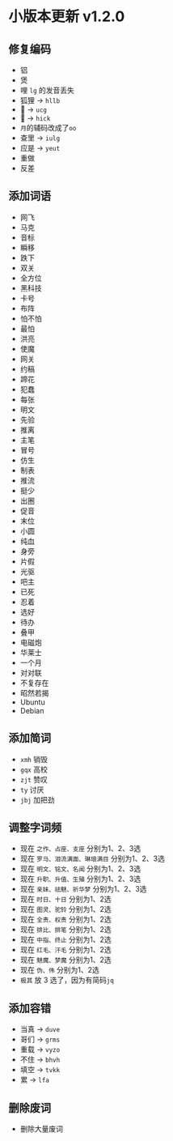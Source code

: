# 小版本更新 v1.2.0

## 修复编码
- 铝
- 煲
- 哩 `lg` 的发音丢失
- 狐狸 -> `hllb`
- 𢦑 -> `ucg`
- 𦽅 -> `hick`
- `月`的辅码改成了`oo`
- 查里 -> `iulg`
- 应是 -> `yeut`
- 重做
- 反差
## 添加词语
- 网飞
- 马克
- 音标
- 瞬移
- 跌下
- 双关
- 全方位
- 黑科技
- 卡号
- 布阵
- 怕不怕
- 最怕
- 洪亮
- 使魔
- 网关
- 约稿
- 蹄花
- 犯蠢
- 每张
- 明文
- 先验
- 推离
- 主笔
- 冒号
- 仿生
- 制表
- 推流
- 挺少
- 出圈
- 促音
- 末位
- 小圆
- 纯血
- 身旁
- 片假
- 光驱
- 吧主
- 已死
- 忍着
- 选好
- 待办
- 叠甲
- 电磁炮
- 华莱士
- 一个月
- 对对联
- 不复存在
- 昭然若揭
- Ubuntu
- Debian
## 添加简词
- `xmh` 销毁
- `gqx` 高校
- `zjt` 赞叹
- `ty` 讨厌
- `jbj` 加把劲
## 调整字词频
- 现在 `之作、占座、支座` 分别为1、2、3选
- 现在 `罗马、泪流满面、琳琅满目` 分别为1、2、3选
- 现在 `明文、铭文、名闻` 分别为1、2、3选
- 现在 `升职、升值、生殖` 分别为1、2、3选
- 现在 `亲妹、祛魅、祈华梦` 分别为1、2、3选
- 现在 `时日、十日` 分别为1、2选
- 现在 `图灵、驼铃` 分别为1、2选
- 现在 `全责、权责` 分别为1、2选
- 现在 `排比、排笔` 分别为1、2选
- 现在 `中指、终止` 分别为1、2选
- 现在 `红毛、汗毛` 分别为1、2选
- 现在 `魅魔、梦魔` 分别为1、2选
- 现在 `伪、伟` 分别为1、2选
- `极其` 放 3 选了，因为有简码`jq`
## 添加容错
- 当真 -> `duve`
- 哥们 -> `grms`
- 重载 -> `vyzo`
- 不住 -> `bhvh`
- 填空 -> `tvkk`
- 累 -> `lfa`
## 删除废词
- 删除大量废词
